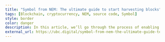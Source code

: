 ```yaml
---
title: "Symbol from NEM: The ultimate guide to start harvesting blocks"
tags: [Blockchain, cryptocurrency, NEM, source code, Symbol]
style: border
color: danger
description: In this article, we’ll go through the process of enabling your account(s) to harvest using different techniques.
external_url: https://ubc.digital/symbol-from-nem-the-ultimate-guide-to-start-harvesting-blocks/
---
```

